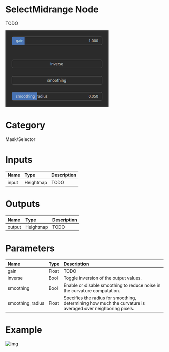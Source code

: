 
SelectMidrange Node
===================


TODO



![img](../../images/nodes/SelectMidrange_settings.png)


# Category


Mask/Selector
# Inputs

|Name|Type|Description|
| :--- | :--- | :--- |
|input|Heightmap|TODO|

# Outputs

|Name|Type|Description|
| :--- | :--- | :--- |
|output|Heightmap|TODO|

# Parameters

|Name|Type|Description|
| :--- | :--- | :--- |
|gain|Float|TODO|
|inverse|Bool|Toggle inversion of the output values.|
|smoothing|Bool|Enable or disable smoothing to reduce noise in the curvature computation.|
|smoothing_radius|Float|Specifies the radius for smoothing, determining how much the curvature is averaged over neighboring pixels.|

# Example


![img](../../images/nodes/SelectMidrange.png)

